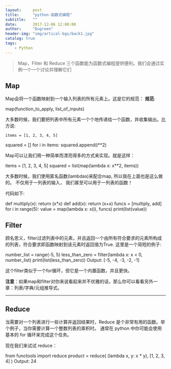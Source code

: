 ```yaml
---
layout:     post
title:      "python-函数式编程"
subtitle:   ""
date:       2017-12-06 12:00:00
author:     "Dugreen"
header-img: "img/artical-bgs/back1.jpg"
catalog: true
tags:
    - Python
---
```


> Map，Filter 和 Reduce 三个函数能为函数式编程提供便利。我们会通过实例一个一个讨论并理解它们

## Map

Map会将一个函数映射到一个输入列表的所有元素上。这是它的规范：
**规范**:

  map(function_to_apply, list_of_inputs)


大多数时候，我们要把列表中所有元素一个个地传递给一个函数，并收集输出。比方说:


	items = [1, 2, 3, 4, 5]
  squared = []
  for i in items:
          squared.append(i**2)


Map可以让我们用一种简单而漂亮得多的方式来实现。就是这样：


  items = [1, 2, 3, 4, 5]
  squared = list(map(lambda x: x**2, items))


大多数时候，我们使用匿名函数(lambdas)来配合map, 所以我在上面也是这么做的。 不仅用于一列表的输入， 我们甚至可以用于一列表的函数！

代码如下:


  def multiply(x):
          return (x*x)
  def add(x):
          return (x+x)
  funcs = [multiply, add]
  for i in range(5):
      value = map(lambda x: x(i), funcs)
      print(list(value))



## Filter

顾名思义，filter过滤列表中的元素，并且返回一个由所有符合要求的元素所构成的列表，符合要求即函数映射到该元素时返回值为True. 这里是一个简短的例子:



  number_list = range(-5, 5)
  less_than_zero = filter(lambda x: x < 0, number_list)
  print(list(less_than_zero))
  Output: [-5, -4, -3, -2, -1]


这个filter类似于一个for循环，但它是一个内置函数，并且更快。

**注意**：如果map和filter对你来说看起来并不优雅的话，那么你可以看看另外一章：列表/字典/元组推导式。

----------


## Reduce

当需要对一个列表进行一些计算并返回结果时，Reduce 是个非常有用的函数。举个例子，当你需要计算一个整数列表的乘积时。
通常在 python 中你可能会使用基本的 for 循环来完成这个任务。

现在我们来试试 reduce：


  from functools import reduce
  product = reduce( (lambda x, y: x * y), [1, 2, 3, 4] )
  Output: 24
